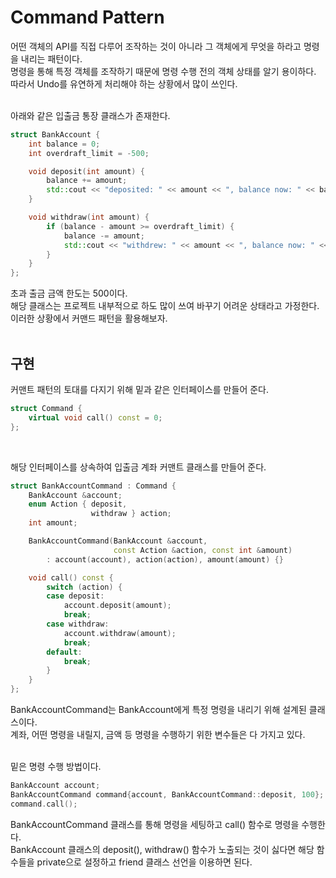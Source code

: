 # Command Pattern   

어떤 객체의 API를 직접 다루어 조작하는 것이 아니라 그 객체에게 무엇을 하라고 명령을 내리는 패턴이다.  
명령을 통해 특정 객체를 조작하기 때문에 명령 수행 전의 객체 상태를 알기 용이하다.  
따라서 Undo를 유연하게 처리해야 하는 상황에서 많이 쓰인다.  
&nbsp;  

아래와 같은 입출금 통장 클래스가 존재한다.  
```c++
struct BankAccount {
    int balance = 0;
    int overdraft_limit = -500;

    void deposit(int amount) {
        balance += amount;
        std::cout << "deposited: " << amount << ", balance now: " << balance << "\n";
    }

    void withdraw(int amount) {
        if (balance - amount >= overdraft_limit) {
            balance -= amount;
            std::cout << "withdrew: " << amount << ", balance now: " << balance << "\n";
        }
    }
};
```
초과 출금 금액 한도는 500이다.  
해당 클래스는 프로젝트 내부적으로 하도 많이 쓰여 바꾸기 어려운 상태라고 가정한다.  
이러한 상황에서 커맨드 패턴을 활용해보자.  
&nbsp;  

## 구현  

커맨트 패턴의 토대를 다지기 위해 밑과 같은 인터페이스를 만들어 준다.  
```c++
struct Command {
    virtual void call() const = 0;
};
```
&nbsp;  

해당 인터페이스를 상속하여 입출금 계좌 커맨트 클래스를 만들어 준다.  
```c++
struct BankAccountCommand : Command {
    BankAccount &account;
    enum Action { deposit,
                  withdraw } action;
    int amount;

    BankAccountCommand(BankAccount &account,
                       const Action &action, const int &amount)
        : account(account), action(action), amount(amount) {}

    void call() const {
        switch (action) {
        case deposit:
            account.deposit(amount);
            break;
        case withdraw:
            account.withdraw(amount);
            break;
        default:
            break;
        }
    }
};
```
BankAccountCommand는 BankAccount에게 특정 명령을 내리기 위해 설계된 클래스이다.  
계좌, 어떤 명령을 내릴지, 금액 등 명령을 수행하기 위한 변수들은 다 가지고 있다.  
&nbsp;  

밑은 명령 수행 방법이다.    
```c++
BankAccount account;
BankAccountCommand command{account, BankAccountCommand::deposit, 100};
command.call();
```
BankAccountCommand 클래스를 통해 명령을 세팅하고 call() 함수로 명령을 수행한다.  
BankAccount 클래스의 deposit(), withdraw() 함수가 노출되는 것이 싫다면 해당 함수들을 private으로 설정하고 friend 클래스 선언을 이용하면 된다.  
&nbsp;  

